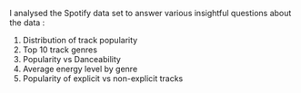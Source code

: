 I analysed the Spotify data set to answer various insightful questions about the data :

1. Distribution of track popularity
2. Top 10 track genres
3. Popularity vs Danceability
4. Average energy level by genre
5. Popularity of explicit vs non-explicit tracks
